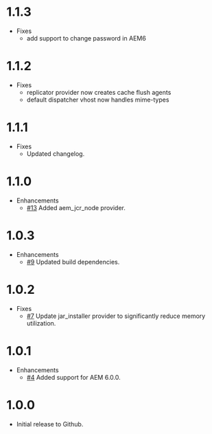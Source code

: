 # 1.1.3
* Fixes
  * add support to change password in AEM6

# 1.1.2
* Fixes
  * replicator provider now creates cache flush agents
  * default dispatcher vhost now handles mime-types

# 1.1.1

* Fixes
  * Updated changelog.

# 1.1.0

* Enhancements
  * [#13](https://github.com/tacitknowledge/aem-cookbook/pull/13) Added aem_jcr_node provider.

# 1.0.3

* Enhancements
  * [#9](https://github.com/tacitknowledge/aem-cookbook/pull/9) Updated build dependencies.

# 1.0.2

* Fixes
  * [#7](https://github.com/tacitknowledge/aem-cookbook/pull/7) Update jar_installer provider to significantly reduce memory utilization.

# 1.0.1

* Enhancements
  * [#4](https://github.com/tacitknowledge/aem-cookbook/pull/4) Added support for AEM 6.0.0.

# 1.0.0

* Initial release to Github.
